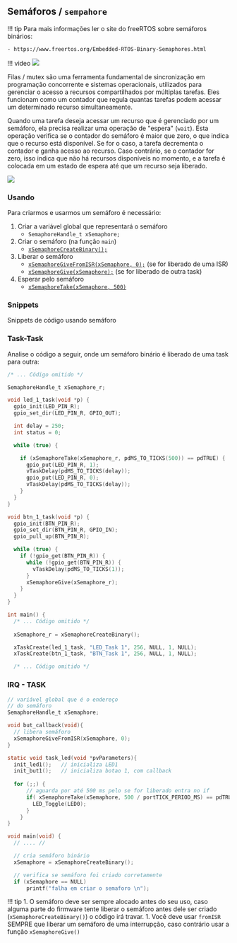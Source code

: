## Semáforos / `sempahore`

!!! tip
    Para mais informações ler o site do freeRTOS sobre semáforos binários:
    
    - https://www.freertos.org/Embedded-RTOS-Binary-Semaphores.html

!!! video
    ![](https://www.youtube.com/watch?v=5JcMtbA9QEE)

Filas / mutex são uma ferramenta fundamental de sincronização em programação concorrente e sistemas operacionais, utilizados para gerenciar o acesso a recursos compartilhados por múltiplas tarefas. Eles funcionam como um contador que regula quantas tarefas podem acessar um determinado recurso simultaneamente.

Quando uma tarefa deseja acessar um recurso que é gerenciado por um semáforo, ela precisa realizar uma operação de "espera" (`wait`). Esta operação verifica se o contador do semáforo é maior que zero, o que indica que o recurso está disponível. Se for o caso, a tarefa decrementa o contador e ganha acesso ao recurso. Caso contrário, se o contador for zero, isso indica que não há recursos disponíveis no momento, e a tarefa é colocada em um estado de espera até que um recurso seja liberado.

![](https://www.freertos.org/fr-content-src/uploads/2018/07/binary-semaphore.gif)

### Usando

Para criarmos e usarmos um semáforo é necessário:

1. Criar a variável global que representará o semáforo
    - `SemaphoreHandle_t xSemaphore;`
1. Criar o semáforo (na função `main`)
    - [`xSemaphoreCreateBinary();`](https://www.freertos.org/xSemaphoreCreateBinary.html)
1. Liberar o semáforo
    - [`xSemaphoreGiveFromISR(xSemaphore, 0);`](https://www.freertos.org/a00124.html) (se for liberado de uma ISR)
    - [`xSemaphoreGive(xSemaphore);`](https://www.freertos.org/a00123.html) (se for liberado de outra task)
1. Esperar pelo semáforo
    - [`xSemaphoreTake(xSemaphore, 500)`](https://www.freertos.org/a00122.html)

### Snippets

Snippets de código usando semáforo

### Task-Task

Analise o código a seguir, onde um semáforo binário é liberado de uma task para outra:

```c
/* ... Código omitido */

SemaphoreHandle_t xSemaphore_r;

void led_1_task(void *p) {
  gpio_init(LED_PIN_R);
  gpio_set_dir(LED_PIN_R, GPIO_OUT);

  int delay = 250;
  int status = 0;

  while (true) {

    if (xSemaphoreTake(xSemaphore_r, pdMS_TO_TICKS(500)) == pdTRUE) {
      gpio_put(LED_PIN_R, 1);
      vTaskDelay(pdMS_TO_TICKS(delay));
      gpio_put(LED_PIN_R, 0);
      vTaskDelay(pdMS_TO_TICKS(delay));
    }
  }
}

void btn_1_task(void *p) {
  gpio_init(BTN_PIN_R);
  gpio_set_dir(BTN_PIN_R, GPIO_IN);
  gpio_pull_up(BTN_PIN_R);

  while (true) {
    if (!gpio_get(BTN_PIN_R)) {
      while (!gpio_get(BTN_PIN_R)) {
        vTaskDelay(pdMS_TO_TICKS(1));
      }
      xSemaphoreGive(xSemaphore_r);
    }
  }
}

int main() {
  /* ... Código omitido */
  
  xSemaphore_r = xSemaphoreCreateBinary();

  xTaskCreate(led_1_task, "LED_Task 1", 256, NULL, 1, NULL);
  xTaskCreate(btn_1_task, "BTN_Task 1", 256, NULL, 1, NULL);

  /* ... Código omitido */
```

### IRQ - TASK

``` c
// variável global que é o endereço 
// do semáforo  
SemaphoreHandle_t xSemaphore;

void but_callback(void){
  // libera semáforo 
  xSemaphoreGiveFromISR(xSemaphore, 0);
}

static void task_led(void *pvParameters){
  init_led1();   // inicializa LED1
  init_but1();   // inicializa botao 1, com callback
  
  for (;;) {
      // aguarda por até 500 ms pelo se for liberado entra no if
      if( xSemaphoreTake(xSemaphore, 500 / portTICK_PERIOD_MS) == pdTRUE ){
        LED_Toggle(LED0);
      }
    }
}

void main(void) {
  // .... //

  // cria semáforo binário
  xSemaphore = xSemaphoreCreateBinary();

  // verifica se semáforo foi criado corretamente
  if (xSemaphore == NULL)
      printf("falha em criar o semaforo \n");
```
    
!!! tip
    1. O semáforo deve ser sempre alocado antes do seu uso, caso alguma parte do firmware tente liberar o semáforo antes dele ser criado (`xSemaphoreCreateBinary()`) o código irá travar.
    1. Você deve usar `fromISR` SEMPRE que liberar um semáforo de uma interrupção, caso contrário usar a função `xSemaphoreGive()`


